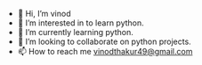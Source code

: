 - 👋 Hi, I’m vinod
- 👀 I’m interested in to learn python.
- 🌱 I’m currently learning python.
- 💞️ I’m looking to collaborate on python projects.
- 📫 How to reach me vinodthakur49@gmail.com

<!---
vinodthakur49/vinodthakur49 is a ✨ special ✨ repository because its `README.md` (this file) appears on your GitHub profile.
You can click the Preview link to take a look at your changes.
--->
